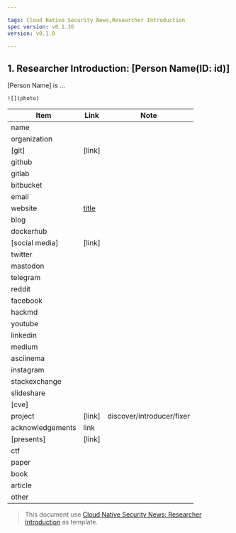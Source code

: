```yaml
---

tags: Cloud Native Security News,Researcher Introduction
spec version: v0.1.16
version: v0.1.0

---
```


## 1. Researcher Introduction: [Person Name(ID: id)]

[Person Name] is ...

`![](photo)`


| Item             | Link      | Note |
|------------------|-----------|------|
| name             |
| organization     |
| [git]            | [link]    |
| github           |
| gitlab           |
| bitbucket        |
| email            |
| website          | [title]() |
| blog             |
| dockerhub        |           |
| [social media]   | [link]    |
| twitter          |
| mastodon         |
| telegram         |
| reddit           |
| facebook         |
| hackmd           |
| youtube          |
| linkedin         |
| medium           |
| asciinema        |
| instagram        |
| stackexchange    |
| slideshare       |
| [cve]            |
| project | [link] | discover/introducer/fixer |
| acknowledgements | link      |
| [presents]       | [link]    |
| ctf              |
| paper            |
| book             |
| article          |
| other            |

> This document use [Cloud Native Security News: Researcher Introduction](https://github.com/cloud-native-security-news/spec/blob/main/researcher-introduction.md) as template.

